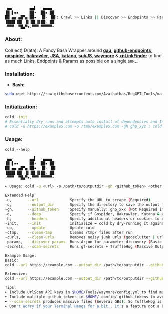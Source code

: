 ```bash
 ▄▄·       ▄▄▌  ·▄▄▄▄  
▐█ ▌▪▪     ██•  ██▪ ██ 
██ ▄▄ ▄█▀▄ ██▪  ▐█· ▐█▌: Crawl >> Links || Discover >> Endopints >> Params || Scan >> JavaScript >> Secrets || Analyze >> Everything
▐███▌▐█▌.▐▌▐█▌▐▌██. ██ 
·▀▀▀  ▀█▄▀▪.▀▀▀ ▀▀▀▀▀•
```
### About:
Col(lect) D(ata): A Fancy Bash Wrapper around [**gau**](https://github.com/lc/gau), [**github-endpoints**](https://github.com/gwen001/github-search/blob/master/github-endpoints.py), [**gospider**](https://github.com/jaeles-project/gospider), [**hakrawler**](https://github.com/hakluke/hakrawler), [**JSA**](https://github.com/w9w/JSA), [**katana**](https://github.com/projectdiscovery/katana), [**subJS**](https://github.com/lc/subjs), [**waymore**](https://github.com/xnl-h4ck3r/waymore) & [**xnLinkFinder**](https://github.com/xnl-h4ck3r/xnLinkFinder) to find as much Links, Endpoints & Params as possible on a single `$URL`.

### **Installation**:
 - **Bash**: 
```bash
sudo wget https://raw.githubusercontent.com/Azathothas/BugGPT-Tools/main/cold/cold.sh -O /usr/local/bin/cold && sudo chmod +xwr /usr/local/bin/cold && cold --help
``` 
### Initialization:
```bash
cold -init
# Essentially dry runs and attempts auto install of dependencies and Initialize upon first & second run:
# cold -u https://example5.com -o /tmp/example5.com -gh ghp_xyz ; cold -u https://example5.com -o /tmp/example.com -gh ghp_xyz
```

### Usage:
`cold --help`
```bash
 ▄▄·       ▄▄▌  ·▄▄▄▄  
▐█ ▌▪▪     ██•  ██▪ ██ 
██ ▄▄ ▄█▀▄ ██▪  ▐█· ▐█▌
▐███▌▐█▌.▐▌▐█▌▐▌██. ██ 
·▀▀▀  ▀█▄▀▪.▀▀▀ ▀▀▀▀▀• 

➼ Usage: cold -u <url> -o /path/to/outputdir -gh <github_token> <other options>

Extended Help
-u,       --url              Specify the URL to scrape (Required)
-o,       --output_dir       Specify the directory to save the output files (Required)
-gh,      --github_token     Specify manually: ghp_xxx (Not Required if $HOME/.config/.github_tokens exists)
-d,       --deep             Specify if Gospider, Hakrawler, Katana & XnLinkfinder should run with depth 5.(Slow)
-h,       --headers          Specify additional headers or cookies to use in the HTTP request (optional)
-init,    --init             Initialize ➼ cold by dry-running it against example.com (Only run on a fresh Install)
-up,      --update           Update cold
-ctmp,    --clean-tmp        Cleans /tmp/ files after run
-curls,   --clean-urls       Removes noisy junk urls (godeclutter | urless)
-params,  --discover-params  Runs Arjun for parameter discovery (Basic & Slow)
-secrets, --scan-secrets     Runs gf-secrets + TruffleHog (Massive Output, Resource-Intensive & Slow)

Example Usage: 
Basic: 
cold --url https://example.com --output_dir /path/to/outputdir --github_token ghp_xyz

Extensive: 
cold --url https://example.com --output_dir /path/to/outputdir --github_token ghp_xyz --headers "Authorization: Bearer token; Cookie: cookie_value" --deep --discover-params --scan-secrets

Tips: 
➼ Include UrlScan API keys in $HOME/Tools/waymore/config.yml to find more links
➼ Include multiple github_tokens in $HOME/.config/.github_tokens to avoid rate limits
➼ --scan-secrets produces massive files (Several GBs). So TuffleHog is run by default. Best run with --deep
➼ Don't Worry if your Terminal Hangs for a bit.. It's a feature not a bug
```
